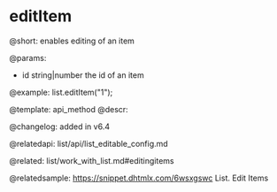 editItem
=============

@short: enables editing of an item


@params:
- id	string|number		the id of an item




@example:
list.editItem("1");


@template: api_method
@descr:





@changelog: added in v6.4



@relatedapi: list/api/list_editable_config.md

@related: list/work_with_list.md#editingitems


@relatedsample: https://snippet.dhtmlx.com/6wsxgswc	List. Edit Items